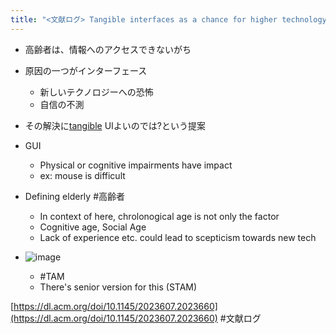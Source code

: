 ```yaml
---
title: "<文献ログ> Tangible interfaces as a chance for higher technology acceptance by the elderly"
---
```


* 高齢者は、情報へのアクセスできないがち

* 原因の一つがインターフェース
  
  * 新しいテクノロジーへの恐怖
  * 自信の不測
* その解決に[tangible](Tangible.md) UIよいのでは?という提案

* GUI
  
  * Physical or cognitive impairments have impact
  * ex: mouse is difficult
* Defining elderly #高齢者
  
  * In context of here, chrolonogical age is not only the factor
  * Cognitive age,  Social Age
  * Lack of  experience etc. could  lead  to scepticism towards new tech
* ![image](https://gyazo.com/e059136099dabb25a81d19b749ecc1db/thumb/1000)
  
  * \#TAM
  * There's  senior version  for this (STAM)

[https://dl.acm.org/doi/10.1145/2023607.2023660](https://dl.acm.org/doi/10.1145/2023607.2023660)
\#文献ログ
